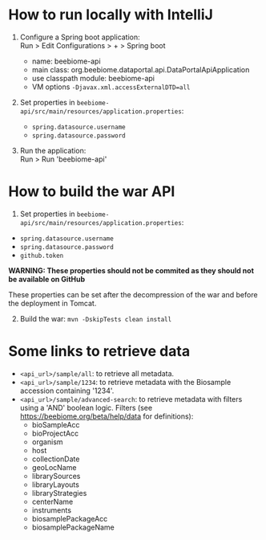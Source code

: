 # How to run locally with IntelliJ
1. Configure a Spring boot application:  
    Run > Edit Configurations > + > Spring boot
    - name: beebiome-api
    - main class: org.beebiome.dataportal.api.DataPortalApiApplication
    - use classpath module: beebiome-api
    - VM options `-Djavax.xml.accessExternalDTD=all`

2. Set properties in `beebiome-api/src/main/resources/application.properties`:
    - `spring.datasource.username`  
    - `spring.datasource.password`  

3. Run the application:  
    Run > Run 'beebiome-api'

# How to build the war API
1. Set properties in `beebiome-api/src/main/resources/application.properties`:
- `spring.datasource.username`  
- `spring.datasource.password`  
- `github.token`
  
**WARNING: These properties should not be commited as they should not be available on GitHub**

These properties can be set after the decompression of the war and before the deployment in Tomcat.

2. Build the war: `mvn -DskipTests clean install`

# Some links to retrieve data
- `<api_url>/sample/all`: to retrieve all metadata.
- `<api_url>/sample/1234`: to retrieve metadata with the Biosample accession containing '1234'.
- `<api_url>/sample/advanced-search`: to retrieve metadata with filters using a 'AND' boolean logic. Filters (see https://beebiome.org/beta/help/data for definitions):
    * bioSampleAcc
    * bioProjectAcc
    * organism
    * host
    * collectionDate
    * geoLocName
    * librarySources
    * libraryLayouts
    * libraryStrategies
    * centerName
    * instruments
    * biosamplePackageAcc
    * biosamplePackageName

